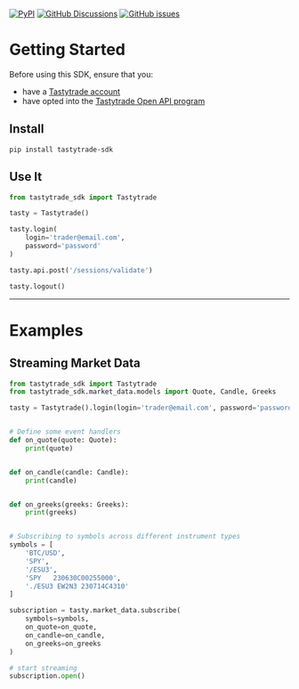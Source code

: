 [![PyPI](https://img.shields.io/pypi/v/tastytrade-sdk)](https://pypi.org/project/tastytrade-sdk/)
[![GitHub Discussions](https://img.shields.io/github/discussions/tastytrade/tastytrade-sdk-python)](https://github.com/tastytrade/tastytrade-sdk-python/discussions)
[![GitHub issues](https://img.shields.io/github/issues/tastytrade/tastytrade-sdk-python)](https://github.com/tastytrade/tastytrade-sdk-python/issues)

# Getting Started

Before using this SDK, ensure that you:
* have a [Tastytrade account](https://start.tastytrade.com/)
* have opted into the [Tastytrade Open API program](https://developer.tastytrade.com/)

## Install

```shell
pip install tastytrade-sdk
```

## Use It

```python
from tastytrade_sdk import Tastytrade

tasty = Tastytrade()

tasty.login(
    login='trader@email.com',
    password='password'
)

tasty.api.post('/sessions/validate')

tasty.logout()
```

---

# Examples

## Streaming Market Data
```python
from tastytrade_sdk import Tastytrade
from tastytrade_sdk.market_data.models import Quote, Candle, Greeks

tasty = Tastytrade().login(login='trader@email.com', password='password')


# Define some event handlers
def on_quote(quote: Quote):
    print(quote)


def on_candle(candle: Candle):
    print(candle)


def on_greeks(greeks: Greeks):
    print(greeks)


# Subscribing to symbols across different instrument types
symbols = [
    'BTC/USD',
    'SPY',
    '/ESU3',
    'SPY   230630C00255000',
    './ESU3 EW2N3 230714C4310'
]

subscription = tasty.market_data.subscribe(
    symbols=symbols,
    on_quote=on_quote,
    on_candle=on_candle,
    on_greeks=on_greeks
)

# start streaming
subscription.open()
```